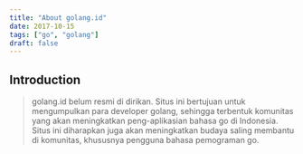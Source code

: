 ```yaml
---
title: "About golang.id"
date: 2017-10-15
tags: ["go", "golang"]
draft: false
---
```


## Introduction

> golang.id belum resmi di dirikan. Situs ini bertujuan untuk mengumpulkan para developer golang, sehingga terbentuk komunitas yang akan meningkatkan peng-aplikasian bahasa go di Indonesia. Situs ini diharapkan juga akan meningkatkan budaya saling membantu di komunitas, khususnya pengguna bahasa pemograman go.

